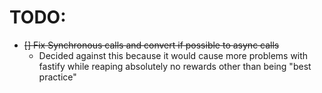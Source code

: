 # TODO:
- ~~[] Fix Synchronous calls and convert if possible to async calls~~ 
  - Decided against this because it would cause more problems with fastify while reaping absolutely no rewards other than being "best practice"